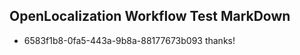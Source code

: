 ## OpenLocalization Workflow Test MarkDown
* 6583f1b8-0fa5-443a-9b8a-88177673b093 thanks!

<!--HONumber=Jul16_HO5-->


